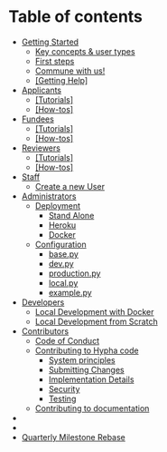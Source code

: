 # Table of contents

* [Getting Started](README.md)
  * [Key concepts & user types](gettingstarted\_overview/hypha\_roles.md)
  * [First steps](gettingstarted\_overview/howto\_login.md)
  * [Commune with us!](gettingstarted\_overview/commune-with-us.md)
  * [\[Getting Help\]](gettingstarted\_overview/getting-help.md)
* [Applicants](applicants/README.md)
  * [\[Tutorials\]](applicants/tutorials.md)
  * [\[How-tos\]](applicants/how-tos.md)
* [Fundees](fundees/README.md)
  * [\[Tutorials\]](fundees/tutorials.md)
  * [\[How-tos\]](fundees/how-tos.md)
* [Reviewers](reviewers/README.md)
  * [\[Tutorials\]](reviewers/tutorials.md)
  * [\[How-tos\]](reviewers/how-tos.md)
* [Staff](gettingstarted\_overview/gettingstarted\_staff.md)
  * [Create a new User](gettingstarted\_overview/create\_users.md)
* [Administrators](administrators/README.md)
  * [Deployment](deployment/README.md)
    * [Stand Alone](deployment/stand-alone.md)
    * [Heroku](deployment/heroku.md)
    * [Docker](deployment/docker.md)
  * [Configuration](configuration/README.md)
    * [base.py](configuration/base.py.md)
    * [dev.py](configuration/dev.py.md)
    * [production.py](configuration/production.py.md)
    * [local.py](configuration/local.py.md)
    * [example.py](configuration/example.py.md)
* [Developers](<README (1).md>)
  * [Local Development with Docker](contributing/localdeveldocker.md)
  * [Local Development from Scratch](contributing/localdevelscratch.md)
* [Contributors](contributing/README.md)
  * [Code of Conduct](contributing/codeofconduct.md)
  * [Contributing to Hypha code](contributing/contributing-to-hypha-code/README.md)
    * [System principles](contributing/systemprinciples.md)
    * [Submitting Changes](contributing/submittingchanges.md)
    * [Implementation Details](contributing/implementationdetails.md)
    * [Security](contributing/security.md)
    * [Testing](contributing/testing.md)
  * [Contributing to documentation](contributing/contributing-to-documentation.md)
*
*
* [Quarterly Milestone Rebase](maintenance/quarterlymilestonerebase.md)

